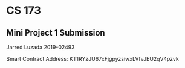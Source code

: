 # CS 173

## Mini Project 1 Submission

Jarred Luzada
2019-02493

Smart Contract Address:
KT1RYzJU67xFjgpyzsiwxLVfvJEU2qV4pzvk
